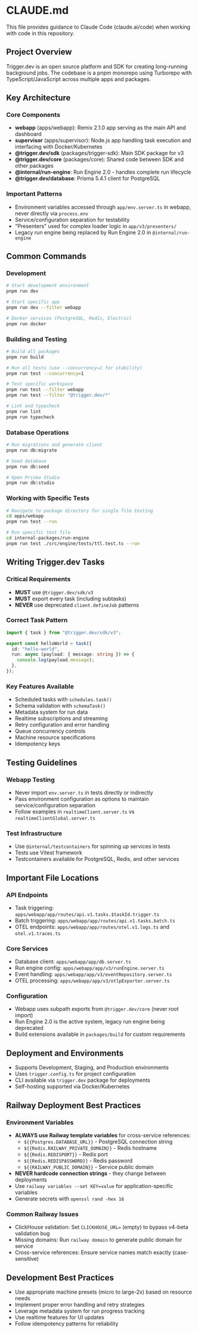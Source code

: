 # CLAUDE.md

This file provides guidance to Claude Code (claude.ai/code) when working with code in this repository.

## Project Overview

Trigger.dev is an open source platform and SDK for creating long-running background jobs. The codebase is a pnpm monorepo using Turborepo with TypeScript/JavaScript across multiple apps and packages.

## Key Architecture

### Core Components
- **webapp** (apps/webapp): Remix 2.1.0 app serving as the main API and dashboard
- **supervisor** (apps/supervisor): Node.js app handling task execution and interfacing with Docker/Kubernetes
- **@trigger.dev/sdk** (packages/trigger-sdk): Main SDK package for v3
- **@trigger.dev/core** (packages/core): Shared code between SDK and other packages
- **@internal/run-engine**: Run Engine 2.0 - handles complete run lifecycle
- **@trigger.dev/database**: Prisma 5.4.1 client for PostgreSQL

### Important Patterns
- Environment variables accessed through `app/env.server.ts` in webapp, never directly via `process.env`
- Service/configuration separation for testability
- "Presenters" used for complex loader logic in `app/v3/presenters/`
- Legacy run engine being replaced by Run Engine 2.0 in `@internal/run-engine`

## Common Commands

### Development
```bash
# Start development environment
pnpm run dev

# Start specific app
pnpm run dev --filter webapp

# Docker services (PostgreSQL, Redis, Electric)
pnpm run docker
```

### Building and Testing
```bash
# Build all packages
pnpm run build

# Run all tests (use --concurrency=1 for stability)
pnpm run test --concurrency=1

# Test specific workspace
pnpm run test --filter webapp
pnpm run test --filter "@trigger.dev/*"

# Lint and typecheck
pnpm run lint
pnpm run typecheck
```

### Database Operations
```bash
# Run migrations and generate client
pnpm run db:migrate

# Seed database
pnpm run db:seed

# Open Prisma Studio
pnpm run db:studio
```

### Working with Specific Tests
```bash
# Navigate to package directory for single file testing
cd apps/webapp
pnpm run test --run

# Run specific test file
cd internal-packages/run-engine
pnpm run test ./src/engine/tests/ttl.test.ts --run
```

## Writing Trigger.dev Tasks

### Critical Requirements
- **MUST** use `@trigger.dev/sdk/v3`
- **MUST** export every task (including subtasks)
- **NEVER** use deprecated `client.defineJob` patterns

### Correct Task Pattern
```ts
import { task } from "@trigger.dev/sdk/v3";

export const helloWorld = task({
  id: "hello-world",
  run: async (payload: { message: string }) => {
    console.log(payload.message);
  },
});
```

### Key Features Available
- Scheduled tasks with `schedules.task()`
- Schema validation with `schemaTask()`
- Metadata system for run data
- Realtime subscriptions and streaming
- Retry configuration and error handling
- Queue concurrency controls
- Machine resource specifications
- Idempotency keys

## Testing Guidelines

### Webapp Testing
- Never import `env.server.ts` in tests directly or indirectly
- Pass environment configuration as options to maintain service/configuration separation
- Follow examples in `realtimeClient.server.ts` vs `realtimeClientGlobal.server.ts`

### Test Infrastructure
- Use `@internal/testcontainers` for spinning up services in tests
- Tests use Vitest framework
- Testcontainers available for PostgreSQL, Redis, and other services

## Important File Locations

### API Endpoints
- Task triggering: `apps/webapp/app/routes/api.v1.tasks.$taskId.trigger.ts`
- Batch triggering: `apps/webapp/app/routes/api.v1.tasks.batch.ts`
- OTEL endpoints: `apps/webapp/app/routes/otel.v1.logs.ts` and `otel.v1.traces.ts`

### Core Services
- Database client: `apps/webapp/app/db.server.ts`
- Run engine config: `apps/webapp/app/v3/runEngine.server.ts`
- Event handling: `apps/webapp/app/v3/eventRepository.server.ts`
- OTEL processing: `apps/webapp/app/v3/otlpExporter.server.ts`

### Configuration
- Webapp uses subpath exports from `@trigger.dev/core` (never root import)
- Run Engine 2.0 is the active system, legacy run engine being deprecated
- Build extensions available in `packages/build` for custom requirements

## Deployment and Environments

- Supports Development, Staging, and Production environments
- Uses `trigger.config.ts` for project configuration
- CLI available via `trigger.dev` package for deployments
- Self-hosting supported via Docker/Kubernetes

## Railway Deployment Best Practices

### Environment Variables
- **ALWAYS use Railway template variables** for cross-service references:
  - `${{Postgres.DATABASE_URL}}` - PostgreSQL connection string
  - `${{Redis.RAILWAY_PRIVATE_DOMAIN}}` - Redis hostname
  - `${{Redis.REDISPORT}}` - Redis port
  - `${{Redis.REDISPASSWORD}}` - Redis password
  - `${{RAILWAY_PUBLIC_DOMAIN}}` - Service public domain
- **NEVER hardcode connection strings** - they change between deployments
- Use `railway variables --set KEY=value` for application-specific variables
- Generate secrets with `openssl rand -hex 16`

### Common Railway Issues
- ClickHouse validation: Set `CLICKHOUSE_URL=` (empty) to bypass v4-beta validation bug
- Missing domains: Run `railway domain` to generate public domain for service
- Cross-service references: Ensure service names match exactly (case-sensitive)

## Development Best Practices

- Use appropriate machine presets (micro to large-2x) based on resource needs
- Implement proper error handling and retry strategies
- Leverage metadata system for run progress tracking
- Use realtime features for UI updates
- Follow idempotency patterns for reliability
